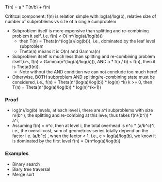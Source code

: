 T(n) =  a * T(n/b) + f(n)

Crititcal component: f(n) is relation simple with log(a)/log(b), relative size of number of subproblems vs size of a single sumproblem

* Subproblem itself is more expensive than splitting and re-combining problem it self, i.e. f(n) < O( n^(log(a)/log(b))) 
  * then T(n) = Theta(n^(log(a)/log(b))), i.e., dominated by the leaf level subproblem
  * Theta(n) means it is O(n) and Gamma(n)
* Subproblem itself is much less than splitting and re-combining problem itself,i.e., f(n) > Gamma(n^(log(a)/log(b))), AND a * f(n / b) < f(n), then it is Theta(f(n)). 
  * Note without the AND condition we can not conclude too much here! 
* Otherwise, BOTH subproblem AND spliting/re-combining state must be considered, i.e., f(n) = Theta(n^(log(a)/log(b)) * log(n) ^k) k >= 0, then T(n) = Theta(n^(log(a)/log(b)) * log(n)^(k+1))

### Proof

* log(n)/log(b) levels, at each level i, there are a^i subproblems with size n/(b^i), the splitting and re-combing at this leve, thus takes f(n/(b^i))  * a^i, 
* Assuming f(n) = n^c, then at level i, the total overhead is n^c * (a/b^c)^i, i.e., the overall cost, sum of geometrics series totally depend on the factor i.e. (a/b^c) , when the factor < 1, i.e., c > log(a)/log(b), we know it is dominated by the first level f(n) = O(n^log(a)/log(b))


### Examples

* Binary search
* Biary tree traversal
* Merge sort
